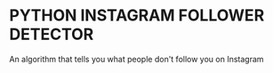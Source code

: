 # PYTHON INSTAGRAM FOLLOWER DETECTOR
 An algorithm that tells you what people don't follow you on Instagram
